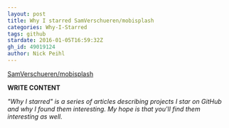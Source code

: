 ```yaml
---
layout: post
title: Why I starred SamVerschueren/mobisplash
categories: Why-I-Starred
tags: github
stardate: 2016-01-05T16:59:32Z
gh_id: 49019124
author: Nick Peihl
---
```


[SamVerschueren/mobisplash](https://github.com/SamVerschueren/mobisplash)

**WRITE CONTENT**

*"Why I starred" is a series of articles describing projects I star on GitHub and why I found them interesting. My hope is that you'll find them interesting as well.*

